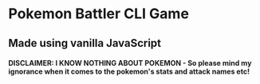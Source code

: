 # Pokemon Battler CLI Game

## Made using vanilla JavaScript

#### **DISCLAIMER: I KNOW NOTHING ABOUT POKEMON** - So please mind my ignorance when it comes to the pokemon's stats and attack names etc!
